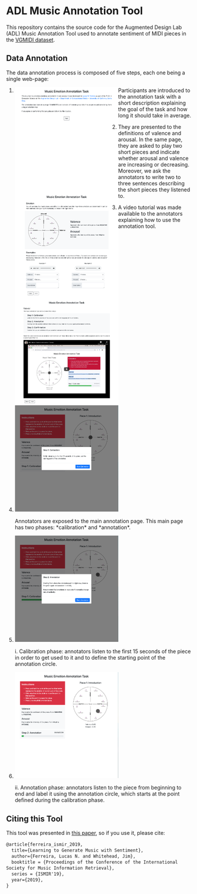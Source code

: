 # ADL Music Annotation Tool

This repository contains the source code for the Augmented Design Lab (ADL) Music Annotation Tool used to annotate sentiment of MIDI pieces in the [VGMIDI dataset](https://github.com/lucasnfe/vgmidi).

## Data Annotation
The data annotation process is composed of five steps, each one being a single web-page:  

<ol>
 
 <li><img align="left" src="/img/screenshots/screenshot1.png" width="280" />
    <p> Participants are introduced to the annotation task with a short description explaining the goal of the task and how 
     long it should take in average.</p>
 </li>

 <li><img align="left" src="/img/screenshots/screenshot2.png" width="280" /> 
     <p>They are presented to the definitions of valence and arousal. In the same page, they are asked to play two short 
      pieces and indicate whether arousal and valence are increasing or decreasing. Moreover, we ask the annotators to write 
      two to three sentences describing the short pieces they listened to.</p>
 </li>
  
 <li><img align="left" src="/img/screenshots/screenshot3.png" width="280" />
     <p>A video tutorial was made available to the annotators explaining how to use the annotation tool.</p>
 </li>
 
 
 <li><img src="/img/screenshots/screenshot4.png" width="280" />
     <p>Annotators are exposed to the main annotation page. This main page has two phases: *calibration* and *annotation*.
     </p>
 </li>

 <li><img src="/img/screenshots/screenshot5.png" width="280" />
     <p>i. Calibration phase: annotators listen to the first 15 seconds of the piece in order to get used to it and to define 
           the starting point of the annotation circle.</p>
 </li>
 
  
 <li><img src="/img/screenshots/screenshot6.png" width="280" />
     <p>ii. Annotation phase: annotators listen to the piece from beginning to end and label it using the annotation circle, 
        which starts at the point defined during the calibration phase.</p>
 </li>
</ol>
 



## Citing this Tool
This tool was presented in [this paper](http://www.lucasnferreira.com/papers/2019/ismir-learning.pdf), so if you use it, 
please cite:

```
@article{ferreira_ismir_2019,
  title={Learning to Generate Music with Sentiment},
  author={Ferreira, Lucas N. and Whitehead, Jim},
  booktitle = {Proceedings of the Conference of the International Society for Music Information Retrieval},
  series = {ISMIR'19},
  year={2019},
}
```
